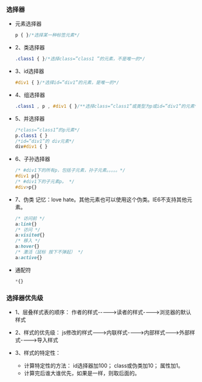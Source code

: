 ### 选择器

- 元素选择器

  ```css
  p { }/*选择某一种标签元素*/
  ```

  

- 2、类选择器

  ```css
  .class1 { }/*选择class=”class1 ”的元素，不是唯一的*/
  ```

  

- 3、id选择器

  ```css
  #div1 { }/*选择id=”div1”的元素，是唯一的*/
  ```

  

- 4、组选择器

  ```css 
  .class1 , p , #div1 { }/**选择class=”class1”或类型为p或id=”div1”的元素*/
  ```

  

- 5、并选择器

  ```css
  /*class=”class1”的p元素*/
  p.class1 { }
  /*id=”div1”的 div元素*/
  div#div1 { }
  ```

  

- 6、子孙选择器

  ```css
  /* #div1下的所有p，包括子元素，孙子元素。。。。。*/
  #div1 p{}
  /* #div1下的子元素p。 */
  #div>p{}
  ```

  

- 7、伪类
  记忆：love hate。其他元素也可以使用这个伪类。IE6不支持其他元素。

  ```css
  /* 访问前 */
  a:link{}
  /* 访问 */
  a:visited{}
  /* 移入 */
  a:hover{}
  /* 激活（鼠标 按下不弹起） */
  a:active{}
  ```

  

- 通配符

  ```css
  *{}
  ```

  

### 选择器优先级

- 1、层叠样式表的顺序：
  作者的样式----->读者的样式---->浏览器的默认样式

- 2、样式的优先级：
  js修改的样式--->内联样式---->内部样式--->外部样式---->导入样式

- 3、样式的特定性：
  - 计算特定性的方法：
    id选择器加100；
    class或伪类加10；
    属性加1。
  - 计算完后谁大谁优先，如果是一样，则取后面的。